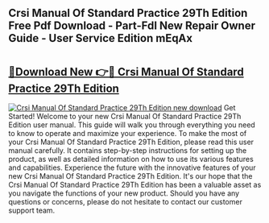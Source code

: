 ## Crsi Manual Of Standard Practice 29Th Edition Free Pdf Download - Part-FdI New Repair Owner Guide - User Service Edition mEqAx

# <h2><a href="http://bc17909.oget.top/?id=Crsi+Manual+Of+Standard+Practice+29Th+Edition">🔗Download New 👉🔴 Crsi Manual Of Standard Practice 29Th Edition</a></h2>

[![Crsi Manual Of Standard Practice 29Th Edition new download](https://i.imgur.com/5g1atiW.png)](http://bc17909.oget.top/?id=Crsi+Manual+Of+Standard+Practice+29Th+Edition)
Get Started! Welcome to your new Crsi Manual Of Standard Practice 29Th Edition user manual. This guide will walk you through everything you need to know to operate and maximize your experience. To make the most of your Crsi Manual Of Standard Practice 29Th Edition, please read this user manual carefully. It contains step-by-step instructions for setting up the product, as well as detailed information on how to use its various features and capabilities. Experience the future with the innovative features of your new Crsi Manual Of Standard Practice 29Th Edition. It's our hope that the Crsi Manual Of Standard Practice 29Th Edition has been a valuable asset as you navigate the functions of your new product. Should you have any questions or concerns, please do not hesitate to contact our customer support team.
